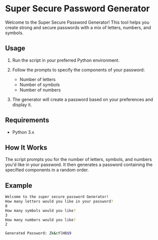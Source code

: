 # Super Secure Password Generator

Welcome to the Super Secure Password Generator! This tool helps you create strong and secure passwords with a mix of letters, numbers, and symbols.

## Usage

1. Run the script in your preferred Python environment.
2. Follow the prompts to specify the components of your password:
   - Number of letters
   - Number of symbols
   - Number of numbers

3. The generator will create a password based on your preferences and display it.

## Requirements

- Python 3.x

## How It Works

The script prompts you for the number of letters, symbols, and numbers you'd like in your password. It then generates a password containing the specified components in a random order.

## Example

```bash
Welcome to the super secure password Generator!
How many letters would you like in your password?
8
How many symbols would you like?
3
How many numbers would you like?
2

Generated Password: Zk&cYlH8$9
